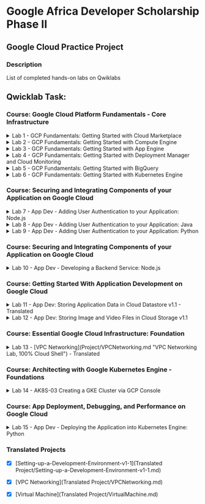 # Google Africa Developer Scholarship Phase II 

## Google Cloud Practice Project 


### Description
List of completed hands-on labs on Qwiklabs 


## Qwicklab Task: 

### Course: Google Cloud Platform Fundamentals - Core Infrastructure
<details>
 Module: Getting Started with Google Cloud Platform
 <summary> Lab 1 - GCP Fundamentals: Getting Started with Cloud Marketplace</summary>
 <img src="screenshots/Getting_Started_with_Cloud.jpg">
</details>
<details>
Module: Virtual Machines in the Cloud
   <summary> Lab 2 - GCP Fundamentals: Getting Started with Compute Engine</summary>
    <img src="screenshots/Getting-Started-with-Compute-Engine.jpg">
</details>
<details>
Module: Applications in the Cloud
   <summary> Lab 3 - GCP Fundamentals: Getting Started with App Engine</summary>
    <img src="screenshots/Getting-Started-with-App.jpg">
</details>
<details>
Module: Developing, Deploying and Monitoring in the Cloud
    <summary> Lab 4 - GCP Fundamentals:  Getting Started with Deployment Manager and Cloud Monitoring</summary>
    <img src="screenshots/Getting-Started-with-Deployment-Manager-and-Cloud-Monitoring.jpg">
</details>
<details>
Module: Big Data and Machine Learning in the Cloud
    <summary> Lab 5 - GCP Fundamentals: Getting Started with BigQuery</summary>
    <img src="screenshots/Getting-Started-with-BigQuery.jpg">
</details>
<details>
Module: Containers in the Cloud
    <summary> Lab 6 - GCP Fundamentals: Getting Started with Kubernetes Engine</summary>
    <img src="screenshots/Getting-Started-with-GKE.jpg">
</details>

### Course: Securing and Integrating Components of your Application on Google Cloud

<details>
Module: Handling Authentication and Authorization
<summary> Lab 7 - App Dev - Adding User Authentication to your Application: Node.js</summary>
<img src="screenshots/Adding-User-Authentication-to-your-Application-Node.js.jpg">
</details>
<details>
Module: Handling Authentication and Authorization
<summary> Lab 8 - App Dev - Adding User Authentication to your Application: Java</summary>
<img src="screenshots/Adding-User-Authentication-to-your-Application-Java.jpg">
</details>
<details>
Module: Handling Authentication and Authorization
<summary> Lab 9 - App Dev - Adding User Authentication to your Application: Python</summary>
<img src="screenshots/Adding-User-Authentication-to-your-Application-python.jpg">
</details>

### Course: Securing and Integrating Components of your Application on Google Cloud

<details>
Module: Using Cloud Pub/Sub
<summary> Lab 10 - App Dev - Developing a Backend Service: Node.js</summary>
    <img src="screenshots/Developing-a-Backend-Service-Nodejs.jpg">
</details>

### Course: Getting Started With Application Development on Google Cloud 

<details>
Module: Best Practices for Using Cloud Datastore 
<summary> Lab 11 - App Dev: Storing Application Data in Cloud Datastore v1.1 - Translated</summary>
      <img src="screenshots/Storing-Application-Data-in-Cloud-Datastore-v1-1.jpg">
</details>
<details>
Module: Best Practices for Using Cloud Storage
<summary> Lab 12 - App Dev: Storing Image and Video Files in Cloud Storage v1.1</summary>
    <img src="screenshots/Storing-Image-and-Video-Files-in-Cloud-Storage-v1-1.jpg">
</details>

### Course: Essential Google Cloud Infrastructure: Foundation

<details>
Module: Virtual Networks
<summary> Lab 13 - [VPC Networking](Project/VPCNetworking.md "VPC Networking Lab, 100% Cloud Shell") - Translated</summary>
<img src="screenshots/PC_Networking.jpg">
</details>

### Course: Architecting with Google Kubernetes Engine - Foundations

<details>
Module: Containers and Kubernetes in GCP
<summary> Lab 14 - AK8S-03 Creating a GKE Cluster via GCP Console </summary>
       <img src="screenshots/AK8S-03-Creating-a-GKE-Cluster-via-GCP-Console.jpg">
</details>

### Course: App Deployment, Debugging, and Performance on Google Cloud
<details> 
Module: Deploying Applications
<summary>Lab 15 - App Dev - Deploying the Application into Kubernetes Engine: Python</summary>
<img src="screenshots/App-Dev-Deploying-the-Application-into-Kubernetes.jpg">
</details> 

### Translated Projects 
- [x]  [Setting-up-a-Development-Environment-v1-1](Translated Project/Setting-up-a-Development-Environment-v1-1.md)

- [x]  [VPC Networking](Translated Project/VPCNetworking.md)

- [x]  [Virtual Machine](Translated Project/VirtualMachine.md)
